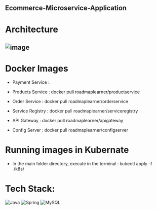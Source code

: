 ## Ecommerce-Microservice-Application

# Architecture
![image](https://github.com/user-attachments/assets/1832de73-71e8-46e3-8b95-13dcc08929ff)
----
# Docker Images

- Payment Service :

- Products Service : docker pull roadmaplearner/productservice
- Order Service : docker pull roadmaplearner/orderservice
- Service Registry : docker pull roadmaplearner/serviceregistry
- API Gateway : docker pull roadmaplearner/apigateway
- Config Server : docker pull roadmaplearner/configserver

# Running images in Kubernate
- In the main folder directory, execute in the terminal : kubectl apply -f ./k8s/

# Tech Stack:
![Java](https://img.shields.io/badge/java-%23ED8B00.svg?style=for-the-badge&logo=java&logoColor=white) ![Spring](https://img.shields.io/badge/Spring-6DB33F?style=for-the-badge&logo=spring&logoColor=white)
![MySQL](https://img.shields.io/badge/MySQL-00000F?style=for-the-badge&logo=mysql&logoColor=white) 


